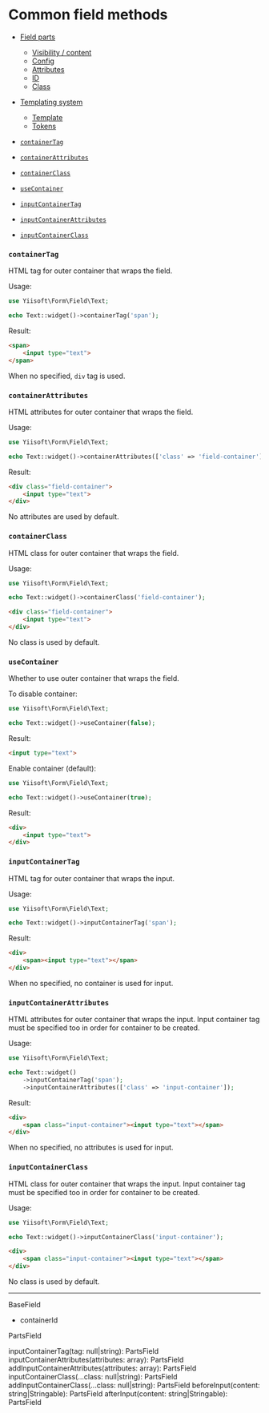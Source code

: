 # Common field methods

- [Field parts](field-common-methods/field-part.md)
  - [Visibility / content](field-common-methods/field-part.md#visibility--content) 
  - [Config](field-common-methods/field-part.md#config)
  - [Attributes](field-common-methods/field-part.md#attributes)
  - [ID](field-common-methods/field-part.md#id)
  - [Class](field-common-methods/field-part.md#class)
- [Templating system](field-common-methods/templating-system.md)
  - [Template](field-common-methods/templating-system.md#template)
  - [Tokens](field-common-methods/templating-system.md#tokens)

- [`containerTag`](#containerTag)
- [`containerAttributes`](#containerattributes)
- [`containerClass`](#containerclass)
- [`useContainer`](#usecontainer)

- [`inputContainerTag`](#inputcontainertag)
- [`inputContainerAttributes`](#inputcontainerattributes)
- [`inputContainerClass`](#inputcontainerclass)

### `containerTag`

HTML tag for outer container that wraps the field.

Usage:

```php
use Yiisoft\Form\Field\Text;

echo Text::widget()->containerTag('span');
```

Result:

```html
<span>
    <input type="text">
</span>
```

When no specified, `div` tag is used.

### `containerAttributes`

HTML attributes for outer container that wraps the field.

Usage:

```php
use Yiisoft\Form\Field\Text;

echo Text::widget()->containerAttributes(['class' => 'field-container']);
```

Result:

```html
<div class="field-container">
    <input type="text">
</div>
```

No attributes are used by default.

### `containerClass`

HTML class for outer container that wraps the field.

Usage:

```php
use Yiisoft\Form\Field\Text;

echo Text::widget()->containerClass('field-container');
```

```html
<div class="field-container">
    <input type="text">
</div>
```

No class is used by default.

### `useContainer`

Whether to use outer container that wraps the field.

To disable container:

```php
use Yiisoft\Form\Field\Text;

echo Text::widget()->useContainer(false);
```

Result:

```html
<input type="text">
```

Enable container (default):

```php
use Yiisoft\Form\Field\Text;

echo Text::widget()->useContainer(true);
```

Result:

```html
<div>
    <input type="text">
</div>
```



### `inputContainerTag`

HTML tag for outer container that wraps the input.

Usage:

```php
use Yiisoft\Form\Field\Text;

echo Text::widget()->inputContainerTag('span');
```

Result:

```html
<div>
    <span><input type="text"></span>
</div>
```

When no specified, no container is used for input.

### `inputContainerAttributes`

HTML attributes for outer container that wraps the input. Input container tag must be specified too in order for 
container to be created.

Usage:

```php
use Yiisoft\Form\Field\Text;

echo Text::widget()
    ->inputContainerTag('span');
    ->inputContainerAttributes(['class' => 'input-container']);
```

Result:

```html
<div>
    <span class="input-container"><input type="text"></span>
</div>
```

When no specified, no attributes is used for input.

### `inputContainerClass`

HTML class for outer container that wraps the input. Input container tag must be specified too in order for container to 
be created.

Usage:

```php
use Yiisoft\Form\Field\Text;

echo Text::widget()->inputContainerClass('input-container');
```

```html
<div>
    <span class="input-container"><input type="text"></span>
</div>
```

No class is used by default.

---

BaseField

- containerId

PartsField

inputContainerTag(tag: null|string): PartsField
inputContainerAttributes(attributes: array): PartsField
addInputContainerAttributes(attributes: array): PartsField
inputContainerClass(...class: null|string): PartsField
addInputContainerClass(...class: null|string): PartsField
beforeInput(content: string|Stringable): PartsField
afterInput(content: string|Stringable): PartsField
